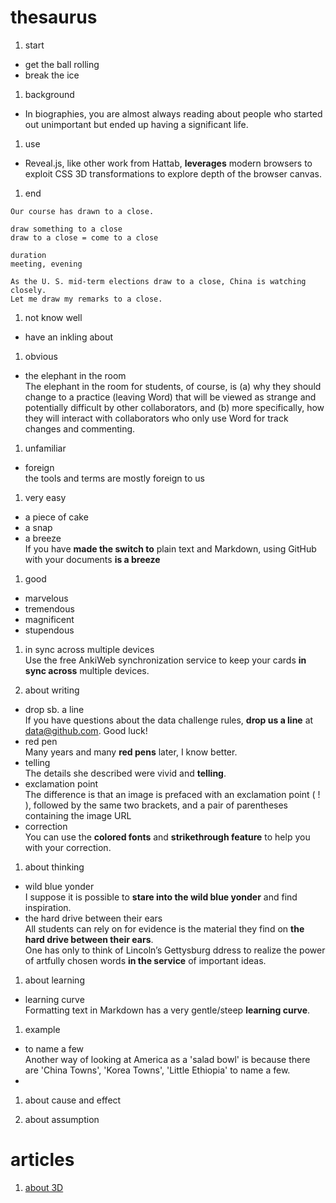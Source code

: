 # thesaurus
1. start
 * get the ball rolling  
 * break the ice

1. background
 * In biographies, you are almost always reading about people who started out unimportant but ended up having a significant life.

1. use
 * Reveal.js, like other work from Hattab, **leverages** modern browsers to exploit CSS 3D transformations to explore depth of the browser canvas.


1. end  
```
Our course has drawn to a close.  

draw something to a close
draw to a close = come to a close  

duration
meeting, evening  

As the U. S. mid-term elections draw to a close, China is watching closely.
Let me draw my remarks to a close.  
```
1. not know well 
 * have an inkling about 

1. obvious
 * the elephant in the room  
The elephant in the room for students, of course, is (a) why they should change to a practice (leaving Word) that will be viewed as strange and potentially difficult by other collaborators, and (b) more specifically, how they will interact with collaborators who only use Word for track changes and commenting.  

1. unfamiliar
 * foreign    
the tools and terms are mostly foreign to us  

1. very easy  
 * a piece of cake
 * a snap
 * a breeze    
If you have **made the switch to** plain text and Markdown, using GitHub with your documents **is a breeze**  

1. good
 * marvelous
 * tremendous
 * magnificent
 * stupendous  

1. in sync across multiple devices    
Use the free AnkiWeb synchronization service to keep your cards **in sync across** multiple devices.   

1. about writing   
  * drop sb. a line   
  If you have questions about the data challenge rules, **drop us a line** at data@github.com. Good luck!   
  * red pen  
  Many years and many **red pens** later, I know better.  
  * telling    
  The details she described were vivid and **telling**.    
  * exclamation point  
  The difference is that an image is prefaced with an exclamation point ( ! ), followed by the same two brackets, and a pair of parentheses containing the image URL    
  * correction  
  You can use the **colored fonts** and **strikethrough feature** to help you with your correction.

1. about thinking  
  * wild blue yonder  
  I suppose it is possible to **stare into the wild blue yonder** and find inspiration.  
  * the hard drive between their ears    
  All students can rely on for evidence is the material they find on **the hard drive between their ears**.    
  One has only to think of Lincoln’s Gettysburg ddress to realize the power of artfully chosen words **in the service** of important ideas.    

1. about learning   
  * learning curve  
  Formatting text in Markdown has a very gentle/steep **learning curve**.   

1. example
  * to name a few  
  Another way of looking at America as a 'salad bowl' is because there are 'China Towns', 'Korea Towns', 'Little Ethiopia' to name a few. 
  * 

1. about cause and effect  
  
1. about assumption  

# articles
1. [about 3D](http://www.infoq.com/news/2013/02/reveal.js-2.2)
  

